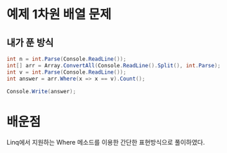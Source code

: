 # 예제 1차원 배열 문제

## 내가 푼 방식
``` cs
int n = int.Parse(Console.ReadLine());
int[] arr = Array.ConvertAll(Console.ReadLine().Split(), int.Parse);
int v = int.Parse(Console.ReadLine());
int answer = arr.Where(x => x == v).Count();

Console.Write(answer);

```

# 배운점
Linq에서 지원하는 Where 메소드를 이용한 간단한 표현방식으로 풀이하였다.
